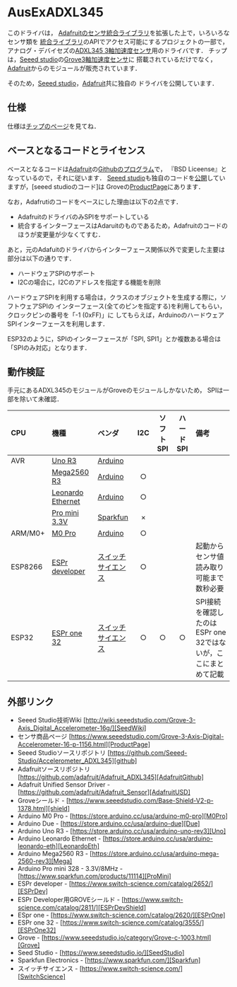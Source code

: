 # AusExADXL345
このドライバは，
[Adafruitのセンサ統合ライブラリ][AdafruitUSD]を拡張した上で，いろいろなセンサ類を
[統合ライブラリ][AdafruitUSD]のAPIでアクセス可能にするプロジェクトの一部で，
アナログ・デバイセズの[ADXL345 3軸加速度センサ][ADXL345]用のドライバです．
チップは，[Seeed studio][SeedStudio]の[Grove3軸加速度センサ][ProductPage]に
搭載されているだけでなく，[Adafruit][Adafruit]からのモジュールが販売されています．


そのため，[Seeed studio][SeedStudio]，[Adafruit][Adafruit]共に独自の
ドライバを公開しています．

## 仕様

仕様は[チップのページ]を見てね．

[チップのページ]:https://www.analog.com/jp/products/adxl345.html

## ベースとなるコードとライセンス

ベースとなるコードは[Adafruit][Adafruit]の[Githubのプログラム][AdafruitGithub]で，
『BSD Liceense』となっているので，それに従います．
[Seeed studio][SeedStudio]も独自のコードを[公開][github]していますが，[seeed studioのコード]は
Groveの[ProductPage]にあります．


なお，Adafrutiのコードをベースにした理由は以下の2点です．
 - AdafruitのドライバのみSPIをサポートしている
 - 統合するインターフェースはAdaruitのものであるため，Adafruitのコードのほうが変更量が少なくてすむ．

 あと，元のAdafuitのドライバからインターフェース関係以外で変更した主要は部分は以下の通りです．
 - ハードウェアSPIのサポート
 - I2Cの場合に，I2Cのアドレスを指定する機能を削除

 ハードウェアSPIを利用する場合は，クラスのオブジェクトを生成する際に，ソフトウェアSPIの
 インターフェース(全てのピンを指定する)を利用してもらい，クロックピンの番号を「-1 (0xFF)」に
 してもらえば，ArduinoのハードウェアSPIインターフェースを利用します．

 ESP32のように，SPIのインターフェースが「SPI, SPI1」とか複数ある場合は「SPIのみ対応」となります．
 

## 動作検証

手元にあるADXL345のモジュールがGroveのモジュールしかないため，
SPIは一部を除いて未確認．

|CPU| 機種 |ベンダ| I2C | ソフトSPI | ハードSPI | 備考 |
| :--- | :--- | :--- | :---: | :---: | :---: |:--- |
|AVR| [Uno R3][Uno]  |[Arduino][Arduino]|     | | |      |
|       | [Mega2560 R3][Mega] |[Arduino][Arduino] |  ○  | |   |      |
|       | [Leonardo Ethernet][LeonardoEth] |[Arduino][Arduino] |○   | |  |      |
|       | [Pro mini 3.3V][ProMini] | [Sparkfun][Sparkfun] | ×   | | |      |
| ARM/M0+ | [M0 Pro][M0Pro] |[Arduino][Arduino] |○||||
|ESP8266|[ESPr developer][ESPrDev]| [スイッチサイエンス][SwitchScience] |○|||起動からセンサ値読み取り可能まで数秒必要|
|ESP32 | [ESPr one 32][ESPrOne32] | [スイッチサイエンス][SwitchScience] |○|○|○|SPI接続を確認したのはESPr one 32ではないが，ここにまとめて記載|

## 外部リンク

- Seeed Studio技術Wiki [http://wiki.seeedstudio.com/Grove-3-Axis_Digital_Accelerometer-16g/][SeedWiki]
- センサ商品ページ [https://www.seeedstudio.com/Grove-3-Axis-Digital-Accelerometer-16-p-1156.html][ProductPage]
- Seeed Studioソースリポジトリ [https://github.com/Seeed-Studio/Accelerometer_ADXL345][github]
- Adafruitソースリポジトリ [https://github.com/adafruit/Adafruit_ADXL345][AdafruitGithub]
- Adafruit Unified Sensor Driver - [https://github.com/adafruit/Adafruit_Sensor][AdafruitUSD]
- Groveシールド - [https://www.seeedstudio.com/Base-Shield-V2-p-1378.html][shield]
- Arduino M0 Pro - [https://store.arduino.cc/usa/arduino-m0-pro][M0Pro]
- Arduino Due - [https://store.arduino.cc/usa/arduino-due][Due]
- Arduino Uno R3 - [https://store.arduino.cc/usa/arduino-uno-rev3][Uno]
- Arduino Leonardo Ethernet - [https://store.arduino.cc/usa/arduino-leonardo-eth][LeonardoEth]
- Arduino Mega2560 R3 - [https://store.arduino.cc/usa/arduino-mega-2560-rev3][Mega]
- Arduino Pro mini 328 - 3.3V/8MHz - [https://www.sparkfun.com/products/11114][ProMini]
- ESPr developer - [https://www.switch-science.com/catalog/2652/][ESPrDev]
- ESPr Developer用GROVEシールド - [https://www.switch-science.com/catalog/2811/][ESPrDevShield]
- ESpr one - [https://www.switch-science.com/catalog/2620/][ESPrOne]
- ESPr one 32 - [https://www.switch-science.com/catalog/3555/][ESPrOne32]
- Grove - [https://www.seeedstudio.io/category/Grove-c-1003.html][Grove]
- Seed Studio - [https://www.seeedstudio.io/][SeedStudio]
- Sparkfun Electronics - [https://www.sparkfun.com/][Sparkfun]
- スイッチサイエンス - [https://www.switch-science.com/][SwitchScience]

<!-- 以下は，外部リンクの定義 -->
[Grove]:https://www.seeedstudio.io/category/Grove-c-1003.html
[ADXL345]:https://www.analog.com/jp/products/adxl345.html
[SeedStudio]:https://www.seeedstudio.io/
[Adafruit]:https://www.adafruit.com/
[ProductPage]:https://www.seeedstudio.com/Grove-3-Axis-Digital-Accelerometer-16-p-1156.html
[SeedWiki]:http://wiki.seeedstudio.com/Grove-3-Axis_Digital_Accelerometer-16g/
[github]:https://github.com/Seeed-Studio/Accelerometer_ADXL345
[AdafruitGithub]:https://github.com/adafruit/Adafruit_ADXL345
[AdafruitUSD]:https://github.com/adafruit/Adafruit_Sensor
[shield]:https://www.seeedstudio.com/Base-Shield-V2-p-1378.html
[M0Pro]:https://store.arduino.cc/usa/arduino-m0-pro
[Due]:https://store.arduino.cc/usa/arduino-due
[Uno]:https://store.arduino.cc/usa/arduino-uno-rev3
[Mega]:https://store.arduino.cc/usa/arduino-mega-2560-rev3
[LeonardoEth]:https://store.arduino.cc/usa/arduino-leonardo-eth
[ProMini]:https://www.sparkfun.com/products/11114
[ESPrDev]:https://www.switch-science.com/catalog/2652/
[ESPrDevShield]:https://www.switch-science.com/catalog/2811
[ESPrOne]:https://www.switch-science.com/catalog/2620/
[ESPrOne32]:https://www.switch-science.com/catalog/3555/
[Grove]:https://www.seeedstudio.io/category/Grove-c-1003.html
[SeedStudio]:https://www.seeedstudio.io/
[Arduino]:http://https://www.arduino.cc/
[Sparkfun]:https://www.sparkfun.com/
[SwitchScience]:https://www.switch-science.com/

<!--- コメント
[Adafruit Unified Sensor Driver][AdafruitUSD]
[Groveシールド][shield]
[Arduino M0 Pro][M0Pro]
[Arduino Due][Due]
[Arduino Uno R3][Uno]
[Arduino Mega2560 R3][Mega]
[Arduino Leonardo Ethernet][LeonardoEth]
[Arduino Pro mini 328 - 3.3V/8MHz][ProMini]
[ESpr one][ESPrOne]
[ESPr one 32][ESPrOne32]
[Grove][Grove]
[Seed Studio][SeedStudio]
[Arduino][Arduino]
[Sparkfun][Sparkfun]
[スイッチサイエンス][SwitchScience]
--->
